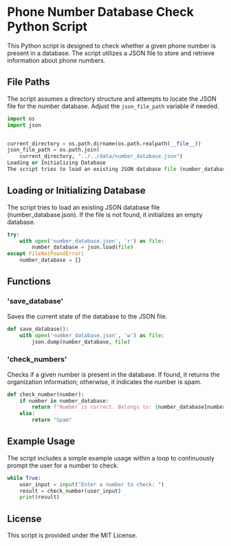# Phone Number Database Check Python Script

This Python script is designed to check whether a given phone number is present in a database. The script utilizes a JSON file to store and retrieve information about phone numbers.

## File Paths

The script assumes a directory structure and attempts to locate the JSON file for the number database. Adjust the `json_file_path` variable if needed.

```python
import os
import json


current_directory = os.path.dirname(os.path.realpath(__file__))
json_file_path = os.path.join(
    current_directory, "../../data/number_database.json")
Loading or Initializing Database
The script tries to load an existing JSON database file (number_database.json). If the file is not found, it initializes an empty database.
```
## Loading or Initializing Database
The script tries to load an existing JSON database file (number_database.json). If the file is not found, it initializes an empty database.
```python
try:
    with open('number_database.json', 'r') as file:
        number_database = json.load(file)
except FileNotFoundError:
    number_database = {}
```
## Functions
### 'save_database'
Saves the current state of the database to the JSON file.

```python
def save_database():
    with open('number_database.json', 'w') as file:
        json.dump(number_database, file)
```
### 'check_numbers'
Checks if a given number is present in the database. If found, it returns the organization information; otherwise, it indicates the number is spam.

```python
def check_number(number):
    if number in number_database:
        return f"Number is correct. Belongs to: {number_database[number]['org']}"
    else:
        return "Spam"
```
## Example Usage

The script includes a simple example usage within a loop to continuously prompt the user for a number to check.

```python
while True:
    user_input = input("Enter a number to check: ")
    result = check_number(user_input)
    print(result)
```
## License
This script is provided under the MIT License.

